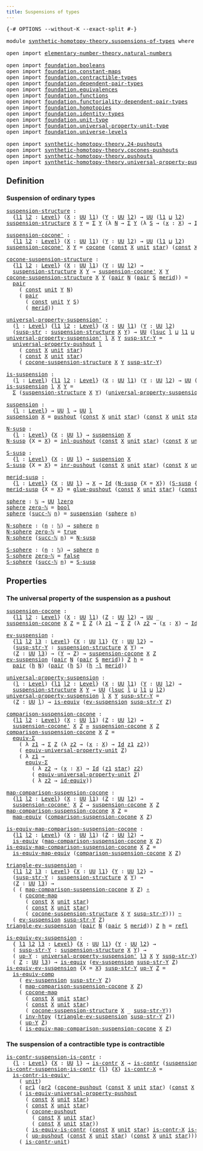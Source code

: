 ```yaml
---
title: Suspensions of types
---
```


<pre class="Agda"><a id="46" class="Symbol">{-#</a> <a id="50" class="Keyword">OPTIONS</a> <a id="58" class="Pragma">--without-K</a> <a id="70" class="Pragma">--exact-split</a> <a id="84" class="Symbol">#-}</a>

<a id="89" class="Keyword">module</a> <a id="96" href="synthetic-homotopy-theory.suspensions-of-types.html" class="Module">synthetic-homotopy-theory.suspensions-of-types</a> <a id="143" class="Keyword">where</a>

<a id="150" class="Keyword">open</a> <a id="155" class="Keyword">import</a> <a id="162" href="elementary-number-theory.natural-numbers.html" class="Module">elementary-number-theory.natural-numbers</a>

<a id="204" class="Keyword">open</a> <a id="209" class="Keyword">import</a> <a id="216" href="foundation.booleans.html" class="Module">foundation.booleans</a>
<a id="236" class="Keyword">open</a> <a id="241" class="Keyword">import</a> <a id="248" href="foundation.constant-maps.html" class="Module">foundation.constant-maps</a>
<a id="273" class="Keyword">open</a> <a id="278" class="Keyword">import</a> <a id="285" href="foundation.contractible-types.html" class="Module">foundation.contractible-types</a>
<a id="315" class="Keyword">open</a> <a id="320" class="Keyword">import</a> <a id="327" href="foundation.dependent-pair-types.html" class="Module">foundation.dependent-pair-types</a>
<a id="359" class="Keyword">open</a> <a id="364" class="Keyword">import</a> <a id="371" href="foundation.equivalences.html" class="Module">foundation.equivalences</a>
<a id="395" class="Keyword">open</a> <a id="400" class="Keyword">import</a> <a id="407" href="foundation.functions.html" class="Module">foundation.functions</a>
<a id="428" class="Keyword">open</a> <a id="433" class="Keyword">import</a> <a id="440" href="foundation.functoriality-dependent-pair-types.html" class="Module">foundation.functoriality-dependent-pair-types</a>
<a id="486" class="Keyword">open</a> <a id="491" class="Keyword">import</a> <a id="498" href="foundation.homotopies.html" class="Module">foundation.homotopies</a>
<a id="520" class="Keyword">open</a> <a id="525" class="Keyword">import</a> <a id="532" href="foundation.identity-types.html" class="Module">foundation.identity-types</a>
<a id="558" class="Keyword">open</a> <a id="563" class="Keyword">import</a> <a id="570" href="foundation.unit-type.html" class="Module">foundation.unit-type</a>
<a id="591" class="Keyword">open</a> <a id="596" class="Keyword">import</a> <a id="603" href="foundation.universal-property-unit-type.html" class="Module">foundation.universal-property-unit-type</a>
<a id="643" class="Keyword">open</a> <a id="648" class="Keyword">import</a> <a id="655" href="foundation.universe-levels.html" class="Module">foundation.universe-levels</a>

<a id="683" class="Keyword">open</a> <a id="688" class="Keyword">import</a> <a id="695" href="synthetic-homotopy-theory.24-pushouts.html" class="Module">synthetic-homotopy-theory.24-pushouts</a>
<a id="733" class="Keyword">open</a> <a id="738" class="Keyword">import</a> <a id="745" href="synthetic-homotopy-theory.cocones-pushouts.html" class="Module">synthetic-homotopy-theory.cocones-pushouts</a>
<a id="788" class="Keyword">open</a> <a id="793" class="Keyword">import</a> <a id="800" href="synthetic-homotopy-theory.pushouts.html" class="Module">synthetic-homotopy-theory.pushouts</a>
<a id="835" class="Keyword">open</a> <a id="840" class="Keyword">import</a> <a id="847" href="synthetic-homotopy-theory.universal-property-pushouts.html" class="Module">synthetic-homotopy-theory.universal-property-pushouts</a>
</pre>
## Definition

### Suspension of ordinary types

<pre class="Agda"><a id="suspension-structure"></a><a id="963" href="synthetic-homotopy-theory.suspensions-of-types.html#963" class="Function">suspension-structure</a> <a id="984" class="Symbol">:</a>
  <a id="988" class="Symbol">{</a><a id="989" href="synthetic-homotopy-theory.suspensions-of-types.html#989" class="Bound">l1</a> <a id="992" href="synthetic-homotopy-theory.suspensions-of-types.html#992" class="Bound">l2</a> <a id="995" class="Symbol">:</a> <a id="997" href="Agda.Primitive.html#597" class="Postulate">Level</a><a id="1002" class="Symbol">}</a> <a id="1004" class="Symbol">(</a><a id="1005" href="synthetic-homotopy-theory.suspensions-of-types.html#1005" class="Bound">X</a> <a id="1007" class="Symbol">:</a> <a id="1009" href="foundation-core.universe-levels.html#235" class="Primitive">UU</a> <a id="1012" href="synthetic-homotopy-theory.suspensions-of-types.html#989" class="Bound">l1</a><a id="1014" class="Symbol">)</a> <a id="1016" class="Symbol">(</a><a id="1017" href="synthetic-homotopy-theory.suspensions-of-types.html#1017" class="Bound">Y</a> <a id="1019" class="Symbol">:</a> <a id="1021" href="foundation-core.universe-levels.html#235" class="Primitive">UU</a> <a id="1024" href="synthetic-homotopy-theory.suspensions-of-types.html#992" class="Bound">l2</a><a id="1026" class="Symbol">)</a> <a id="1028" class="Symbol">→</a> <a id="1030" href="foundation-core.universe-levels.html#235" class="Primitive">UU</a> <a id="1033" class="Symbol">(</a><a id="1034" href="synthetic-homotopy-theory.suspensions-of-types.html#989" class="Bound">l1</a> <a id="1037" href="Agda.Primitive.html#810" class="Primitive Operator">⊔</a> <a id="1039" href="synthetic-homotopy-theory.suspensions-of-types.html#992" class="Bound">l2</a><a id="1041" class="Symbol">)</a>
<a id="1043" href="synthetic-homotopy-theory.suspensions-of-types.html#963" class="Function">suspension-structure</a> <a id="1064" href="synthetic-homotopy-theory.suspensions-of-types.html#1064" class="Bound">X</a> <a id="1066" href="synthetic-homotopy-theory.suspensions-of-types.html#1066" class="Bound">Y</a> <a id="1068" class="Symbol">=</a> <a id="1070" href="foundation-core.dependent-pair-types.html#515" class="Record">Σ</a> <a id="1072" href="synthetic-homotopy-theory.suspensions-of-types.html#1066" class="Bound">Y</a> <a id="1074" class="Symbol">(λ</a> <a id="1077" href="synthetic-homotopy-theory.suspensions-of-types.html#1077" class="Bound">N</a> <a id="1079" class="Symbol">→</a> <a id="1081" href="foundation-core.dependent-pair-types.html#515" class="Record">Σ</a> <a id="1083" href="synthetic-homotopy-theory.suspensions-of-types.html#1066" class="Bound">Y</a> <a id="1085" class="Symbol">(λ</a> <a id="1088" href="synthetic-homotopy-theory.suspensions-of-types.html#1088" class="Bound">S</a> <a id="1090" class="Symbol">→</a> <a id="1092" class="Symbol">(</a><a id="1093" href="synthetic-homotopy-theory.suspensions-of-types.html#1093" class="Bound">x</a> <a id="1095" class="Symbol">:</a> <a id="1097" href="synthetic-homotopy-theory.suspensions-of-types.html#1064" class="Bound">X</a><a id="1098" class="Symbol">)</a> <a id="1100" class="Symbol">→</a> <a id="1102" href="foundation-core.identity-types.html#1767" class="Datatype">Id</a> <a id="1105" href="synthetic-homotopy-theory.suspensions-of-types.html#1077" class="Bound">N</a> <a id="1107" href="synthetic-homotopy-theory.suspensions-of-types.html#1088" class="Bound">S</a><a id="1108" class="Symbol">))</a>

<a id="suspension-cocone&#39;"></a><a id="1112" href="synthetic-homotopy-theory.suspensions-of-types.html#1112" class="Function">suspension-cocone&#39;</a> <a id="1131" class="Symbol">:</a>
  <a id="1135" class="Symbol">{</a><a id="1136" href="synthetic-homotopy-theory.suspensions-of-types.html#1136" class="Bound">l1</a> <a id="1139" href="synthetic-homotopy-theory.suspensions-of-types.html#1139" class="Bound">l2</a> <a id="1142" class="Symbol">:</a> <a id="1144" href="Agda.Primitive.html#597" class="Postulate">Level</a><a id="1149" class="Symbol">}</a> <a id="1151" class="Symbol">(</a><a id="1152" href="synthetic-homotopy-theory.suspensions-of-types.html#1152" class="Bound">X</a> <a id="1154" class="Symbol">:</a> <a id="1156" href="foundation-core.universe-levels.html#235" class="Primitive">UU</a> <a id="1159" href="synthetic-homotopy-theory.suspensions-of-types.html#1136" class="Bound">l1</a><a id="1161" class="Symbol">)</a> <a id="1163" class="Symbol">(</a><a id="1164" href="synthetic-homotopy-theory.suspensions-of-types.html#1164" class="Bound">Y</a> <a id="1166" class="Symbol">:</a> <a id="1168" href="foundation-core.universe-levels.html#235" class="Primitive">UU</a> <a id="1171" href="synthetic-homotopy-theory.suspensions-of-types.html#1139" class="Bound">l2</a><a id="1173" class="Symbol">)</a> <a id="1175" class="Symbol">→</a> <a id="1177" href="foundation-core.universe-levels.html#235" class="Primitive">UU</a> <a id="1180" class="Symbol">(</a><a id="1181" href="synthetic-homotopy-theory.suspensions-of-types.html#1136" class="Bound">l1</a> <a id="1184" href="Agda.Primitive.html#810" class="Primitive Operator">⊔</a> <a id="1186" href="synthetic-homotopy-theory.suspensions-of-types.html#1139" class="Bound">l2</a><a id="1188" class="Symbol">)</a>
<a id="1190" href="synthetic-homotopy-theory.suspensions-of-types.html#1112" class="Function">suspension-cocone&#39;</a> <a id="1209" href="synthetic-homotopy-theory.suspensions-of-types.html#1209" class="Bound">X</a> <a id="1211" href="synthetic-homotopy-theory.suspensions-of-types.html#1211" class="Bound">Y</a> <a id="1213" class="Symbol">=</a> <a id="1215" href="synthetic-homotopy-theory.cocones-pushouts.html#991" class="Function">cocone</a> <a id="1222" class="Symbol">(</a><a id="1223" href="foundation-core.constant-maps.html#216" class="Function">const</a> <a id="1229" href="synthetic-homotopy-theory.suspensions-of-types.html#1209" class="Bound">X</a> <a id="1231" href="foundation.unit-type.html#1084" class="Datatype">unit</a> <a id="1236" href="foundation.unit-type.html#1108" class="InductiveConstructor">star</a><a id="1240" class="Symbol">)</a> <a id="1242" class="Symbol">(</a><a id="1243" href="foundation-core.constant-maps.html#216" class="Function">const</a> <a id="1249" href="synthetic-homotopy-theory.suspensions-of-types.html#1209" class="Bound">X</a> <a id="1251" href="foundation.unit-type.html#1084" class="Datatype">unit</a> <a id="1256" href="foundation.unit-type.html#1108" class="InductiveConstructor">star</a><a id="1260" class="Symbol">)</a> <a id="1262" href="synthetic-homotopy-theory.suspensions-of-types.html#1211" class="Bound">Y</a>

<a id="cocone-suspension-structure"></a><a id="1265" href="synthetic-homotopy-theory.suspensions-of-types.html#1265" class="Function">cocone-suspension-structure</a> <a id="1293" class="Symbol">:</a>
  <a id="1297" class="Symbol">{</a><a id="1298" href="synthetic-homotopy-theory.suspensions-of-types.html#1298" class="Bound">l1</a> <a id="1301" href="synthetic-homotopy-theory.suspensions-of-types.html#1301" class="Bound">l2</a> <a id="1304" class="Symbol">:</a> <a id="1306" href="Agda.Primitive.html#597" class="Postulate">Level</a><a id="1311" class="Symbol">}</a> <a id="1313" class="Symbol">(</a><a id="1314" href="synthetic-homotopy-theory.suspensions-of-types.html#1314" class="Bound">X</a> <a id="1316" class="Symbol">:</a> <a id="1318" href="foundation-core.universe-levels.html#235" class="Primitive">UU</a> <a id="1321" href="synthetic-homotopy-theory.suspensions-of-types.html#1298" class="Bound">l1</a><a id="1323" class="Symbol">)</a> <a id="1325" class="Symbol">(</a><a id="1326" href="synthetic-homotopy-theory.suspensions-of-types.html#1326" class="Bound">Y</a> <a id="1328" class="Symbol">:</a> <a id="1330" href="foundation-core.universe-levels.html#235" class="Primitive">UU</a> <a id="1333" href="synthetic-homotopy-theory.suspensions-of-types.html#1301" class="Bound">l2</a><a id="1335" class="Symbol">)</a> <a id="1337" class="Symbol">→</a>
  <a id="1341" href="synthetic-homotopy-theory.suspensions-of-types.html#963" class="Function">suspension-structure</a> <a id="1362" href="synthetic-homotopy-theory.suspensions-of-types.html#1314" class="Bound">X</a> <a id="1364" href="synthetic-homotopy-theory.suspensions-of-types.html#1326" class="Bound">Y</a> <a id="1366" class="Symbol">→</a> <a id="1368" href="synthetic-homotopy-theory.suspensions-of-types.html#1112" class="Function">suspension-cocone&#39;</a> <a id="1387" href="synthetic-homotopy-theory.suspensions-of-types.html#1314" class="Bound">X</a> <a id="1389" href="synthetic-homotopy-theory.suspensions-of-types.html#1326" class="Bound">Y</a>
<a id="1391" href="synthetic-homotopy-theory.suspensions-of-types.html#1265" class="Function">cocone-suspension-structure</a> <a id="1419" href="synthetic-homotopy-theory.suspensions-of-types.html#1419" class="Bound">X</a> <a id="1421" href="synthetic-homotopy-theory.suspensions-of-types.html#1421" class="Bound">Y</a> <a id="1423" class="Symbol">(</a><a id="1424" href="foundation-core.dependent-pair-types.html#588" class="InductiveConstructor">pair</a> <a id="1429" href="synthetic-homotopy-theory.suspensions-of-types.html#1429" class="Bound">N</a> <a id="1431" class="Symbol">(</a><a id="1432" href="foundation-core.dependent-pair-types.html#588" class="InductiveConstructor">pair</a> <a id="1437" href="synthetic-homotopy-theory.suspensions-of-types.html#1437" class="Bound">S</a> <a id="1439" href="synthetic-homotopy-theory.suspensions-of-types.html#1439" class="Bound">merid</a><a id="1444" class="Symbol">))</a> <a id="1447" class="Symbol">=</a>
  <a id="1451" href="foundation-core.dependent-pair-types.html#588" class="InductiveConstructor">pair</a>
    <a id="1460" class="Symbol">(</a> <a id="1462" href="foundation-core.constant-maps.html#216" class="Function">const</a> <a id="1468" href="foundation.unit-type.html#1084" class="Datatype">unit</a> <a id="1473" href="synthetic-homotopy-theory.suspensions-of-types.html#1421" class="Bound">Y</a> <a id="1475" href="synthetic-homotopy-theory.suspensions-of-types.html#1429" class="Bound">N</a><a id="1476" class="Symbol">)</a>
    <a id="1482" class="Symbol">(</a> <a id="1484" href="foundation-core.dependent-pair-types.html#588" class="InductiveConstructor">pair</a>
      <a id="1495" class="Symbol">(</a> <a id="1497" href="foundation-core.constant-maps.html#216" class="Function">const</a> <a id="1503" href="foundation.unit-type.html#1084" class="Datatype">unit</a> <a id="1508" href="synthetic-homotopy-theory.suspensions-of-types.html#1421" class="Bound">Y</a> <a id="1510" href="synthetic-homotopy-theory.suspensions-of-types.html#1437" class="Bound">S</a><a id="1511" class="Symbol">)</a>
      <a id="1519" class="Symbol">(</a> <a id="1521" href="synthetic-homotopy-theory.suspensions-of-types.html#1439" class="Bound">merid</a><a id="1526" class="Symbol">))</a>

<a id="universal-property-suspension&#39;"></a><a id="1530" href="synthetic-homotopy-theory.suspensions-of-types.html#1530" class="Function">universal-property-suspension&#39;</a> <a id="1561" class="Symbol">:</a>
  <a id="1565" class="Symbol">(</a><a id="1566" href="synthetic-homotopy-theory.suspensions-of-types.html#1566" class="Bound">l</a> <a id="1568" class="Symbol">:</a> <a id="1570" href="Agda.Primitive.html#597" class="Postulate">Level</a><a id="1575" class="Symbol">)</a> <a id="1577" class="Symbol">{</a><a id="1578" href="synthetic-homotopy-theory.suspensions-of-types.html#1578" class="Bound">l1</a> <a id="1581" href="synthetic-homotopy-theory.suspensions-of-types.html#1581" class="Bound">l2</a> <a id="1584" class="Symbol">:</a> <a id="1586" href="Agda.Primitive.html#597" class="Postulate">Level</a><a id="1591" class="Symbol">}</a> <a id="1593" class="Symbol">(</a><a id="1594" href="synthetic-homotopy-theory.suspensions-of-types.html#1594" class="Bound">X</a> <a id="1596" class="Symbol">:</a> <a id="1598" href="foundation-core.universe-levels.html#235" class="Primitive">UU</a> <a id="1601" href="synthetic-homotopy-theory.suspensions-of-types.html#1578" class="Bound">l1</a><a id="1603" class="Symbol">)</a> <a id="1605" class="Symbol">(</a><a id="1606" href="synthetic-homotopy-theory.suspensions-of-types.html#1606" class="Bound">Y</a> <a id="1608" class="Symbol">:</a> <a id="1610" href="foundation-core.universe-levels.html#235" class="Primitive">UU</a> <a id="1613" href="synthetic-homotopy-theory.suspensions-of-types.html#1581" class="Bound">l2</a><a id="1615" class="Symbol">)</a>
  <a id="1619" class="Symbol">(</a><a id="1620" href="synthetic-homotopy-theory.suspensions-of-types.html#1620" class="Bound">susp-str</a> <a id="1629" class="Symbol">:</a> <a id="1631" href="synthetic-homotopy-theory.suspensions-of-types.html#963" class="Function">suspension-structure</a> <a id="1652" href="synthetic-homotopy-theory.suspensions-of-types.html#1594" class="Bound">X</a> <a id="1654" href="synthetic-homotopy-theory.suspensions-of-types.html#1606" class="Bound">Y</a><a id="1655" class="Symbol">)</a> <a id="1657" class="Symbol">→</a> <a id="1659" href="foundation-core.universe-levels.html#235" class="Primitive">UU</a> <a id="1662" class="Symbol">(</a><a id="1663" href="Agda.Primitive.html#780" class="Primitive">lsuc</a> <a id="1668" href="synthetic-homotopy-theory.suspensions-of-types.html#1566" class="Bound">l</a> <a id="1670" href="Agda.Primitive.html#810" class="Primitive Operator">⊔</a> <a id="1672" href="synthetic-homotopy-theory.suspensions-of-types.html#1578" class="Bound">l1</a> <a id="1675" href="Agda.Primitive.html#810" class="Primitive Operator">⊔</a> <a id="1677" href="synthetic-homotopy-theory.suspensions-of-types.html#1581" class="Bound">l2</a><a id="1679" class="Symbol">)</a>
<a id="1681" href="synthetic-homotopy-theory.suspensions-of-types.html#1530" class="Function">universal-property-suspension&#39;</a> <a id="1712" href="synthetic-homotopy-theory.suspensions-of-types.html#1712" class="Bound">l</a> <a id="1714" href="synthetic-homotopy-theory.suspensions-of-types.html#1714" class="Bound">X</a> <a id="1716" href="synthetic-homotopy-theory.suspensions-of-types.html#1716" class="Bound">Y</a> <a id="1718" href="synthetic-homotopy-theory.suspensions-of-types.html#1718" class="Bound">susp-str-Y</a> <a id="1729" class="Symbol">=</a>
  <a id="1733" href="synthetic-homotopy-theory.universal-property-pushouts.html#877" class="Function">universal-property-pushout</a> <a id="1760" href="synthetic-homotopy-theory.suspensions-of-types.html#1712" class="Bound">l</a>
    <a id="1766" class="Symbol">(</a> <a id="1768" href="foundation-core.constant-maps.html#216" class="Function">const</a> <a id="1774" href="synthetic-homotopy-theory.suspensions-of-types.html#1714" class="Bound">X</a> <a id="1776" href="foundation.unit-type.html#1084" class="Datatype">unit</a> <a id="1781" href="foundation.unit-type.html#1108" class="InductiveConstructor">star</a><a id="1785" class="Symbol">)</a>
    <a id="1791" class="Symbol">(</a> <a id="1793" href="foundation-core.constant-maps.html#216" class="Function">const</a> <a id="1799" href="synthetic-homotopy-theory.suspensions-of-types.html#1714" class="Bound">X</a> <a id="1801" href="foundation.unit-type.html#1084" class="Datatype">unit</a> <a id="1806" href="foundation.unit-type.html#1108" class="InductiveConstructor">star</a><a id="1810" class="Symbol">)</a>
    <a id="1816" class="Symbol">(</a> <a id="1818" href="synthetic-homotopy-theory.suspensions-of-types.html#1265" class="Function">cocone-suspension-structure</a> <a id="1846" href="synthetic-homotopy-theory.suspensions-of-types.html#1714" class="Bound">X</a> <a id="1848" href="synthetic-homotopy-theory.suspensions-of-types.html#1716" class="Bound">Y</a> <a id="1850" href="synthetic-homotopy-theory.suspensions-of-types.html#1718" class="Bound">susp-str-Y</a><a id="1860" class="Symbol">)</a>

<a id="is-suspension"></a><a id="1863" href="synthetic-homotopy-theory.suspensions-of-types.html#1863" class="Function">is-suspension</a> <a id="1877" class="Symbol">:</a>
  <a id="1881" class="Symbol">(</a><a id="1882" href="synthetic-homotopy-theory.suspensions-of-types.html#1882" class="Bound">l</a> <a id="1884" class="Symbol">:</a> <a id="1886" href="Agda.Primitive.html#597" class="Postulate">Level</a><a id="1891" class="Symbol">)</a> <a id="1893" class="Symbol">{</a><a id="1894" href="synthetic-homotopy-theory.suspensions-of-types.html#1894" class="Bound">l1</a> <a id="1897" href="synthetic-homotopy-theory.suspensions-of-types.html#1897" class="Bound">l2</a> <a id="1900" class="Symbol">:</a> <a id="1902" href="Agda.Primitive.html#597" class="Postulate">Level</a><a id="1907" class="Symbol">}</a> <a id="1909" class="Symbol">(</a><a id="1910" href="synthetic-homotopy-theory.suspensions-of-types.html#1910" class="Bound">X</a> <a id="1912" class="Symbol">:</a> <a id="1914" href="foundation-core.universe-levels.html#235" class="Primitive">UU</a> <a id="1917" href="synthetic-homotopy-theory.suspensions-of-types.html#1894" class="Bound">l1</a><a id="1919" class="Symbol">)</a> <a id="1921" class="Symbol">(</a><a id="1922" href="synthetic-homotopy-theory.suspensions-of-types.html#1922" class="Bound">Y</a> <a id="1924" class="Symbol">:</a> <a id="1926" href="foundation-core.universe-levels.html#235" class="Primitive">UU</a> <a id="1929" href="synthetic-homotopy-theory.suspensions-of-types.html#1897" class="Bound">l2</a><a id="1931" class="Symbol">)</a> <a id="1933" class="Symbol">→</a> <a id="1935" href="foundation-core.universe-levels.html#235" class="Primitive">UU</a> <a id="1938" class="Symbol">(</a><a id="1939" href="Agda.Primitive.html#780" class="Primitive">lsuc</a> <a id="1944" href="synthetic-homotopy-theory.suspensions-of-types.html#1882" class="Bound">l</a> <a id="1946" href="Agda.Primitive.html#810" class="Primitive Operator">⊔</a> <a id="1948" href="synthetic-homotopy-theory.suspensions-of-types.html#1894" class="Bound">l1</a> <a id="1951" href="Agda.Primitive.html#810" class="Primitive Operator">⊔</a> <a id="1953" href="synthetic-homotopy-theory.suspensions-of-types.html#1897" class="Bound">l2</a><a id="1955" class="Symbol">)</a>
<a id="1957" href="synthetic-homotopy-theory.suspensions-of-types.html#1863" class="Function">is-suspension</a> <a id="1971" href="synthetic-homotopy-theory.suspensions-of-types.html#1971" class="Bound">l</a> <a id="1973" href="synthetic-homotopy-theory.suspensions-of-types.html#1973" class="Bound">X</a> <a id="1975" href="synthetic-homotopy-theory.suspensions-of-types.html#1975" class="Bound">Y</a> <a id="1977" class="Symbol">=</a>
  <a id="1981" href="foundation-core.dependent-pair-types.html#515" class="Record">Σ</a> <a id="1983" class="Symbol">(</a><a id="1984" href="synthetic-homotopy-theory.suspensions-of-types.html#963" class="Function">suspension-structure</a> <a id="2005" href="synthetic-homotopy-theory.suspensions-of-types.html#1973" class="Bound">X</a> <a id="2007" href="synthetic-homotopy-theory.suspensions-of-types.html#1975" class="Bound">Y</a><a id="2008" class="Symbol">)</a> <a id="2010" class="Symbol">(</a><a id="2011" href="synthetic-homotopy-theory.suspensions-of-types.html#1530" class="Function">universal-property-suspension&#39;</a> <a id="2042" href="synthetic-homotopy-theory.suspensions-of-types.html#1971" class="Bound">l</a> <a id="2044" href="synthetic-homotopy-theory.suspensions-of-types.html#1973" class="Bound">X</a> <a id="2046" href="synthetic-homotopy-theory.suspensions-of-types.html#1975" class="Bound">Y</a><a id="2047" class="Symbol">)</a>

<a id="suspension"></a><a id="2050" href="synthetic-homotopy-theory.suspensions-of-types.html#2050" class="Function">suspension</a> <a id="2061" class="Symbol">:</a>
  <a id="2065" class="Symbol">{</a><a id="2066" href="synthetic-homotopy-theory.suspensions-of-types.html#2066" class="Bound">l</a> <a id="2068" class="Symbol">:</a> <a id="2070" href="Agda.Primitive.html#597" class="Postulate">Level</a><a id="2075" class="Symbol">}</a> <a id="2077" class="Symbol">→</a> <a id="2079" href="foundation-core.universe-levels.html#235" class="Primitive">UU</a> <a id="2082" href="synthetic-homotopy-theory.suspensions-of-types.html#2066" class="Bound">l</a> <a id="2084" class="Symbol">→</a> <a id="2086" href="foundation-core.universe-levels.html#235" class="Primitive">UU</a> <a id="2089" href="synthetic-homotopy-theory.suspensions-of-types.html#2066" class="Bound">l</a>
<a id="2091" href="synthetic-homotopy-theory.suspensions-of-types.html#2050" class="Function">suspension</a> <a id="2102" href="synthetic-homotopy-theory.suspensions-of-types.html#2102" class="Bound">X</a> <a id="2104" class="Symbol">=</a> <a id="2106" href="synthetic-homotopy-theory.pushouts.html#431" class="Postulate">pushout</a> <a id="2114" class="Symbol">(</a><a id="2115" href="foundation-core.constant-maps.html#216" class="Function">const</a> <a id="2121" href="synthetic-homotopy-theory.suspensions-of-types.html#2102" class="Bound">X</a> <a id="2123" href="foundation.unit-type.html#1084" class="Datatype">unit</a> <a id="2128" href="foundation.unit-type.html#1108" class="InductiveConstructor">star</a><a id="2132" class="Symbol">)</a> <a id="2134" class="Symbol">(</a><a id="2135" href="foundation-core.constant-maps.html#216" class="Function">const</a> <a id="2141" href="synthetic-homotopy-theory.suspensions-of-types.html#2102" class="Bound">X</a> <a id="2143" href="foundation.unit-type.html#1084" class="Datatype">unit</a> <a id="2148" href="foundation.unit-type.html#1108" class="InductiveConstructor">star</a><a id="2152" class="Symbol">)</a>

<a id="N-susp"></a><a id="2155" href="synthetic-homotopy-theory.suspensions-of-types.html#2155" class="Function">N-susp</a> <a id="2162" class="Symbol">:</a>
  <a id="2166" class="Symbol">{</a><a id="2167" href="synthetic-homotopy-theory.suspensions-of-types.html#2167" class="Bound">l</a> <a id="2169" class="Symbol">:</a> <a id="2171" href="Agda.Primitive.html#597" class="Postulate">Level</a><a id="2176" class="Symbol">}</a> <a id="2178" class="Symbol">{</a><a id="2179" href="synthetic-homotopy-theory.suspensions-of-types.html#2179" class="Bound">X</a> <a id="2181" class="Symbol">:</a> <a id="2183" href="foundation-core.universe-levels.html#235" class="Primitive">UU</a> <a id="2186" href="synthetic-homotopy-theory.suspensions-of-types.html#2167" class="Bound">l</a><a id="2187" class="Symbol">}</a> <a id="2189" class="Symbol">→</a> <a id="2191" href="synthetic-homotopy-theory.suspensions-of-types.html#2050" class="Function">suspension</a> <a id="2202" href="synthetic-homotopy-theory.suspensions-of-types.html#2179" class="Bound">X</a>
<a id="2204" href="synthetic-homotopy-theory.suspensions-of-types.html#2155" class="Function">N-susp</a> <a id="2211" class="Symbol">{</a><a id="2212" class="Argument">X</a> <a id="2214" class="Symbol">=</a> <a id="2216" href="synthetic-homotopy-theory.suspensions-of-types.html#2216" class="Bound">X</a><a id="2217" class="Symbol">}</a> <a id="2219" class="Symbol">=</a> <a id="2221" href="synthetic-homotopy-theory.pushouts.html#561" class="Postulate">inl-pushout</a> <a id="2233" class="Symbol">(</a><a id="2234" href="foundation-core.constant-maps.html#216" class="Function">const</a> <a id="2240" href="synthetic-homotopy-theory.suspensions-of-types.html#2216" class="Bound">X</a> <a id="2242" href="foundation.unit-type.html#1084" class="Datatype">unit</a> <a id="2247" href="foundation.unit-type.html#1108" class="InductiveConstructor">star</a><a id="2251" class="Symbol">)</a> <a id="2253" class="Symbol">(</a><a id="2254" href="foundation-core.constant-maps.html#216" class="Function">const</a> <a id="2260" href="synthetic-homotopy-theory.suspensions-of-types.html#2216" class="Bound">X</a> <a id="2262" href="foundation.unit-type.html#1084" class="Datatype">unit</a> <a id="2267" href="foundation.unit-type.html#1108" class="InductiveConstructor">star</a><a id="2271" class="Symbol">)</a> <a id="2273" href="foundation.unit-type.html#1108" class="InductiveConstructor">star</a>

<a id="S-susp"></a><a id="2279" href="synthetic-homotopy-theory.suspensions-of-types.html#2279" class="Function">S-susp</a> <a id="2286" class="Symbol">:</a>
  <a id="2290" class="Symbol">{</a><a id="2291" href="synthetic-homotopy-theory.suspensions-of-types.html#2291" class="Bound">l</a> <a id="2293" class="Symbol">:</a> <a id="2295" href="Agda.Primitive.html#597" class="Postulate">Level</a><a id="2300" class="Symbol">}</a> <a id="2302" class="Symbol">{</a><a id="2303" href="synthetic-homotopy-theory.suspensions-of-types.html#2303" class="Bound">X</a> <a id="2305" class="Symbol">:</a> <a id="2307" href="foundation-core.universe-levels.html#235" class="Primitive">UU</a> <a id="2310" href="synthetic-homotopy-theory.suspensions-of-types.html#2291" class="Bound">l</a><a id="2311" class="Symbol">}</a> <a id="2313" class="Symbol">→</a> <a id="2315" href="synthetic-homotopy-theory.suspensions-of-types.html#2050" class="Function">suspension</a> <a id="2326" href="synthetic-homotopy-theory.suspensions-of-types.html#2303" class="Bound">X</a>
<a id="2328" href="synthetic-homotopy-theory.suspensions-of-types.html#2279" class="Function">S-susp</a> <a id="2335" class="Symbol">{</a><a id="2336" class="Argument">X</a> <a id="2338" class="Symbol">=</a> <a id="2340" href="synthetic-homotopy-theory.suspensions-of-types.html#2340" class="Bound">X</a><a id="2341" class="Symbol">}</a> <a id="2343" class="Symbol">=</a> <a id="2345" href="synthetic-homotopy-theory.pushouts.html#693" class="Postulate">inr-pushout</a> <a id="2357" class="Symbol">(</a><a id="2358" href="foundation-core.constant-maps.html#216" class="Function">const</a> <a id="2364" href="synthetic-homotopy-theory.suspensions-of-types.html#2340" class="Bound">X</a> <a id="2366" href="foundation.unit-type.html#1084" class="Datatype">unit</a> <a id="2371" href="foundation.unit-type.html#1108" class="InductiveConstructor">star</a><a id="2375" class="Symbol">)</a> <a id="2377" class="Symbol">(</a><a id="2378" href="foundation-core.constant-maps.html#216" class="Function">const</a> <a id="2384" href="synthetic-homotopy-theory.suspensions-of-types.html#2340" class="Bound">X</a> <a id="2386" href="foundation.unit-type.html#1084" class="Datatype">unit</a> <a id="2391" href="foundation.unit-type.html#1108" class="InductiveConstructor">star</a><a id="2395" class="Symbol">)</a> <a id="2397" href="foundation.unit-type.html#1108" class="InductiveConstructor">star</a>

<a id="merid-susp"></a><a id="2403" href="synthetic-homotopy-theory.suspensions-of-types.html#2403" class="Function">merid-susp</a> <a id="2414" class="Symbol">:</a>
  <a id="2418" class="Symbol">{</a><a id="2419" href="synthetic-homotopy-theory.suspensions-of-types.html#2419" class="Bound">l</a> <a id="2421" class="Symbol">:</a> <a id="2423" href="Agda.Primitive.html#597" class="Postulate">Level</a><a id="2428" class="Symbol">}</a> <a id="2430" class="Symbol">{</a><a id="2431" href="synthetic-homotopy-theory.suspensions-of-types.html#2431" class="Bound">X</a> <a id="2433" class="Symbol">:</a> <a id="2435" href="foundation-core.universe-levels.html#235" class="Primitive">UU</a> <a id="2438" href="synthetic-homotopy-theory.suspensions-of-types.html#2419" class="Bound">l</a><a id="2439" class="Symbol">}</a> <a id="2441" class="Symbol">→</a> <a id="2443" href="synthetic-homotopy-theory.suspensions-of-types.html#2431" class="Bound">X</a> <a id="2445" class="Symbol">→</a> <a id="2447" href="foundation-core.identity-types.html#1767" class="Datatype">Id</a> <a id="2450" class="Symbol">(</a><a id="2451" href="synthetic-homotopy-theory.suspensions-of-types.html#2155" class="Function">N-susp</a> <a id="2458" class="Symbol">{</a><a id="2459" class="Argument">X</a> <a id="2461" class="Symbol">=</a> <a id="2463" href="synthetic-homotopy-theory.suspensions-of-types.html#2431" class="Bound">X</a><a id="2464" class="Symbol">})</a> <a id="2467" class="Symbol">(</a><a id="2468" href="synthetic-homotopy-theory.suspensions-of-types.html#2279" class="Function">S-susp</a> <a id="2475" class="Symbol">{</a><a id="2476" class="Argument">X</a> <a id="2478" class="Symbol">=</a> <a id="2480" href="synthetic-homotopy-theory.suspensions-of-types.html#2431" class="Bound">X</a><a id="2481" class="Symbol">})</a>
<a id="2484" href="synthetic-homotopy-theory.suspensions-of-types.html#2403" class="Function">merid-susp</a> <a id="2495" class="Symbol">{</a><a id="2496" class="Argument">X</a> <a id="2498" class="Symbol">=</a> <a id="2500" href="synthetic-homotopy-theory.suspensions-of-types.html#2500" class="Bound">X</a><a id="2501" class="Symbol">}</a> <a id="2503" class="Symbol">=</a> <a id="2505" href="synthetic-homotopy-theory.pushouts.html#825" class="Postulate">glue-pushout</a> <a id="2518" class="Symbol">(</a><a id="2519" href="foundation-core.constant-maps.html#216" class="Function">const</a> <a id="2525" href="synthetic-homotopy-theory.suspensions-of-types.html#2500" class="Bound">X</a> <a id="2527" href="foundation.unit-type.html#1084" class="Datatype">unit</a> <a id="2532" href="foundation.unit-type.html#1108" class="InductiveConstructor">star</a><a id="2536" class="Symbol">)</a> <a id="2538" class="Symbol">(</a><a id="2539" href="foundation-core.constant-maps.html#216" class="Function">const</a> <a id="2545" href="synthetic-homotopy-theory.suspensions-of-types.html#2500" class="Bound">X</a> <a id="2547" href="foundation.unit-type.html#1084" class="Datatype">unit</a> <a id="2552" href="foundation.unit-type.html#1108" class="InductiveConstructor">star</a><a id="2556" class="Symbol">)</a>

<a id="sphere"></a><a id="2559" href="synthetic-homotopy-theory.suspensions-of-types.html#2559" class="Function">sphere</a> <a id="2566" class="Symbol">:</a> <a id="2568" href="elementary-number-theory.natural-numbers.html#1548" class="Datatype">ℕ</a> <a id="2570" class="Symbol">→</a> <a id="2572" href="foundation-core.universe-levels.html#235" class="Primitive">UU</a> <a id="2575" href="Agda.Primitive.html#764" class="Primitive">lzero</a>
<a id="2581" href="synthetic-homotopy-theory.suspensions-of-types.html#2559" class="Function">sphere</a> <a id="2588" href="elementary-number-theory.natural-numbers.html#1569" class="InductiveConstructor">zero-ℕ</a> <a id="2595" class="Symbol">=</a> <a id="2597" href="foundation.booleans.html#1391" class="Datatype">bool</a>
<a id="2602" href="synthetic-homotopy-theory.suspensions-of-types.html#2559" class="Function">sphere</a> <a id="2609" class="Symbol">(</a><a id="2610" href="elementary-number-theory.natural-numbers.html#1582" class="InductiveConstructor">succ-ℕ</a> <a id="2617" href="synthetic-homotopy-theory.suspensions-of-types.html#2617" class="Bound">n</a><a id="2618" class="Symbol">)</a> <a id="2620" class="Symbol">=</a> <a id="2622" href="synthetic-homotopy-theory.suspensions-of-types.html#2050" class="Function">suspension</a> <a id="2633" class="Symbol">(</a><a id="2634" href="synthetic-homotopy-theory.suspensions-of-types.html#2559" class="Function">sphere</a> <a id="2641" href="synthetic-homotopy-theory.suspensions-of-types.html#2617" class="Bound">n</a><a id="2642" class="Symbol">)</a>

<a id="N-sphere"></a><a id="2645" href="synthetic-homotopy-theory.suspensions-of-types.html#2645" class="Function">N-sphere</a> <a id="2654" class="Symbol">:</a> <a id="2656" class="Symbol">(</a><a id="2657" href="synthetic-homotopy-theory.suspensions-of-types.html#2657" class="Bound">n</a> <a id="2659" class="Symbol">:</a> <a id="2661" href="elementary-number-theory.natural-numbers.html#1548" class="Datatype">ℕ</a><a id="2662" class="Symbol">)</a> <a id="2664" class="Symbol">→</a> <a id="2666" href="synthetic-homotopy-theory.suspensions-of-types.html#2559" class="Function">sphere</a> <a id="2673" href="synthetic-homotopy-theory.suspensions-of-types.html#2657" class="Bound">n</a>
<a id="2675" href="synthetic-homotopy-theory.suspensions-of-types.html#2645" class="Function">N-sphere</a> <a id="2684" href="elementary-number-theory.natural-numbers.html#1569" class="InductiveConstructor">zero-ℕ</a> <a id="2691" class="Symbol">=</a> <a id="2693" href="foundation.booleans.html#1415" class="InductiveConstructor">true</a>
<a id="2698" href="synthetic-homotopy-theory.suspensions-of-types.html#2645" class="Function">N-sphere</a> <a id="2707" class="Symbol">(</a><a id="2708" href="elementary-number-theory.natural-numbers.html#1582" class="InductiveConstructor">succ-ℕ</a> <a id="2715" href="synthetic-homotopy-theory.suspensions-of-types.html#2715" class="Bound">n</a><a id="2716" class="Symbol">)</a> <a id="2718" class="Symbol">=</a> <a id="2720" href="synthetic-homotopy-theory.suspensions-of-types.html#2155" class="Function">N-susp</a>

<a id="S-sphere"></a><a id="2728" href="synthetic-homotopy-theory.suspensions-of-types.html#2728" class="Function">S-sphere</a> <a id="2737" class="Symbol">:</a> <a id="2739" class="Symbol">(</a><a id="2740" href="synthetic-homotopy-theory.suspensions-of-types.html#2740" class="Bound">n</a> <a id="2742" class="Symbol">:</a> <a id="2744" href="elementary-number-theory.natural-numbers.html#1548" class="Datatype">ℕ</a><a id="2745" class="Symbol">)</a> <a id="2747" class="Symbol">→</a> <a id="2749" href="synthetic-homotopy-theory.suspensions-of-types.html#2559" class="Function">sphere</a> <a id="2756" href="synthetic-homotopy-theory.suspensions-of-types.html#2740" class="Bound">n</a>
<a id="2758" href="synthetic-homotopy-theory.suspensions-of-types.html#2728" class="Function">S-sphere</a> <a id="2767" href="elementary-number-theory.natural-numbers.html#1569" class="InductiveConstructor">zero-ℕ</a> <a id="2774" class="Symbol">=</a> <a id="2776" href="foundation.booleans.html#1420" class="InductiveConstructor">false</a>
<a id="2782" href="synthetic-homotopy-theory.suspensions-of-types.html#2728" class="Function">S-sphere</a> <a id="2791" class="Symbol">(</a><a id="2792" href="elementary-number-theory.natural-numbers.html#1582" class="InductiveConstructor">succ-ℕ</a> <a id="2799" href="synthetic-homotopy-theory.suspensions-of-types.html#2799" class="Bound">n</a><a id="2800" class="Symbol">)</a> <a id="2802" class="Symbol">=</a> <a id="2804" href="synthetic-homotopy-theory.suspensions-of-types.html#2279" class="Function">S-susp</a>
</pre>
## Properties

### The universal property of the suspension as a pushout

<pre class="Agda"><a id="suspension-cocone"></a><a id="2898" href="synthetic-homotopy-theory.suspensions-of-types.html#2898" class="Function">suspension-cocone</a> <a id="2916" class="Symbol">:</a>
  <a id="2920" class="Symbol">{</a><a id="2921" href="synthetic-homotopy-theory.suspensions-of-types.html#2921" class="Bound">l1</a> <a id="2924" href="synthetic-homotopy-theory.suspensions-of-types.html#2924" class="Bound">l2</a> <a id="2927" class="Symbol">:</a> <a id="2929" href="Agda.Primitive.html#597" class="Postulate">Level</a><a id="2934" class="Symbol">}</a> <a id="2936" class="Symbol">(</a><a id="2937" href="synthetic-homotopy-theory.suspensions-of-types.html#2937" class="Bound">X</a> <a id="2939" class="Symbol">:</a> <a id="2941" href="foundation-core.universe-levels.html#235" class="Primitive">UU</a> <a id="2944" href="synthetic-homotopy-theory.suspensions-of-types.html#2921" class="Bound">l1</a><a id="2946" class="Symbol">)</a> <a id="2948" class="Symbol">(</a><a id="2949" href="synthetic-homotopy-theory.suspensions-of-types.html#2949" class="Bound">Z</a> <a id="2951" class="Symbol">:</a> <a id="2953" href="foundation-core.universe-levels.html#235" class="Primitive">UU</a> <a id="2956" href="synthetic-homotopy-theory.suspensions-of-types.html#2924" class="Bound">l2</a><a id="2958" class="Symbol">)</a> <a id="2960" class="Symbol">→</a> <a id="2962" href="foundation-core.universe-levels.html#235" class="Primitive">UU</a> <a id="2965" class="Symbol">_</a>
<a id="2967" href="synthetic-homotopy-theory.suspensions-of-types.html#2898" class="Function">suspension-cocone</a> <a id="2985" href="synthetic-homotopy-theory.suspensions-of-types.html#2985" class="Bound">X</a> <a id="2987" href="synthetic-homotopy-theory.suspensions-of-types.html#2987" class="Bound">Z</a> <a id="2989" class="Symbol">=</a> <a id="2991" href="foundation-core.dependent-pair-types.html#515" class="Record">Σ</a> <a id="2993" href="synthetic-homotopy-theory.suspensions-of-types.html#2987" class="Bound">Z</a> <a id="2995" class="Symbol">(λ</a> <a id="2998" href="synthetic-homotopy-theory.suspensions-of-types.html#2998" class="Bound">z1</a> <a id="3001" class="Symbol">→</a> <a id="3003" href="foundation-core.dependent-pair-types.html#515" class="Record">Σ</a> <a id="3005" href="synthetic-homotopy-theory.suspensions-of-types.html#2987" class="Bound">Z</a> <a id="3007" class="Symbol">(λ</a> <a id="3010" href="synthetic-homotopy-theory.suspensions-of-types.html#3010" class="Bound">z2</a> <a id="3013" class="Symbol">→</a> <a id="3015" class="Symbol">(</a><a id="3016" href="synthetic-homotopy-theory.suspensions-of-types.html#3016" class="Bound">x</a> <a id="3018" class="Symbol">:</a> <a id="3020" href="synthetic-homotopy-theory.suspensions-of-types.html#2985" class="Bound">X</a><a id="3021" class="Symbol">)</a> <a id="3023" class="Symbol">→</a> <a id="3025" href="foundation-core.identity-types.html#1767" class="Datatype">Id</a> <a id="3028" href="synthetic-homotopy-theory.suspensions-of-types.html#2998" class="Bound">z1</a> <a id="3031" href="synthetic-homotopy-theory.suspensions-of-types.html#3010" class="Bound">z2</a><a id="3033" class="Symbol">))</a>

<a id="ev-suspension"></a><a id="3037" href="synthetic-homotopy-theory.suspensions-of-types.html#3037" class="Function">ev-suspension</a> <a id="3051" class="Symbol">:</a>
  <a id="3055" class="Symbol">{</a><a id="3056" href="synthetic-homotopy-theory.suspensions-of-types.html#3056" class="Bound">l1</a> <a id="3059" href="synthetic-homotopy-theory.suspensions-of-types.html#3059" class="Bound">l2</a> <a id="3062" href="synthetic-homotopy-theory.suspensions-of-types.html#3062" class="Bound">l3</a> <a id="3065" class="Symbol">:</a> <a id="3067" href="Agda.Primitive.html#597" class="Postulate">Level</a><a id="3072" class="Symbol">}</a> <a id="3074" class="Symbol">{</a><a id="3075" href="synthetic-homotopy-theory.suspensions-of-types.html#3075" class="Bound">X</a> <a id="3077" class="Symbol">:</a> <a id="3079" href="foundation-core.universe-levels.html#235" class="Primitive">UU</a> <a id="3082" href="synthetic-homotopy-theory.suspensions-of-types.html#3056" class="Bound">l1</a><a id="3084" class="Symbol">}</a> <a id="3086" class="Symbol">{</a><a id="3087" href="synthetic-homotopy-theory.suspensions-of-types.html#3087" class="Bound">Y</a> <a id="3089" class="Symbol">:</a> <a id="3091" href="foundation-core.universe-levels.html#235" class="Primitive">UU</a> <a id="3094" href="synthetic-homotopy-theory.suspensions-of-types.html#3059" class="Bound">l2</a><a id="3096" class="Symbol">}</a> <a id="3098" class="Symbol">→</a>
  <a id="3102" class="Symbol">(</a><a id="3103" href="synthetic-homotopy-theory.suspensions-of-types.html#3103" class="Bound">susp-str-Y</a> <a id="3114" class="Symbol">:</a> <a id="3116" href="synthetic-homotopy-theory.suspensions-of-types.html#963" class="Function">suspension-structure</a> <a id="3137" href="synthetic-homotopy-theory.suspensions-of-types.html#3075" class="Bound">X</a> <a id="3139" href="synthetic-homotopy-theory.suspensions-of-types.html#3087" class="Bound">Y</a><a id="3140" class="Symbol">)</a> <a id="3142" class="Symbol">→</a>
  <a id="3146" class="Symbol">(</a><a id="3147" href="synthetic-homotopy-theory.suspensions-of-types.html#3147" class="Bound">Z</a> <a id="3149" class="Symbol">:</a> <a id="3151" href="foundation-core.universe-levels.html#235" class="Primitive">UU</a> <a id="3154" href="synthetic-homotopy-theory.suspensions-of-types.html#3062" class="Bound">l3</a><a id="3156" class="Symbol">)</a> <a id="3158" class="Symbol">→</a> <a id="3160" class="Symbol">(</a><a id="3161" href="synthetic-homotopy-theory.suspensions-of-types.html#3087" class="Bound">Y</a> <a id="3163" class="Symbol">→</a> <a id="3165" href="synthetic-homotopy-theory.suspensions-of-types.html#3147" class="Bound">Z</a><a id="3166" class="Symbol">)</a> <a id="3168" class="Symbol">→</a> <a id="3170" href="synthetic-homotopy-theory.suspensions-of-types.html#2898" class="Function">suspension-cocone</a> <a id="3188" href="synthetic-homotopy-theory.suspensions-of-types.html#3075" class="Bound">X</a> <a id="3190" href="synthetic-homotopy-theory.suspensions-of-types.html#3147" class="Bound">Z</a>
<a id="3192" href="synthetic-homotopy-theory.suspensions-of-types.html#3037" class="Function">ev-suspension</a> <a id="3206" class="Symbol">(</a><a id="3207" href="foundation-core.dependent-pair-types.html#588" class="InductiveConstructor">pair</a> <a id="3212" href="synthetic-homotopy-theory.suspensions-of-types.html#3212" class="Bound">N</a> <a id="3214" class="Symbol">(</a><a id="3215" href="foundation-core.dependent-pair-types.html#588" class="InductiveConstructor">pair</a> <a id="3220" href="synthetic-homotopy-theory.suspensions-of-types.html#3220" class="Bound">S</a> <a id="3222" href="synthetic-homotopy-theory.suspensions-of-types.html#3222" class="Bound">merid</a><a id="3227" class="Symbol">))</a> <a id="3230" href="synthetic-homotopy-theory.suspensions-of-types.html#3230" class="Bound">Z</a> <a id="3232" href="synthetic-homotopy-theory.suspensions-of-types.html#3232" class="Bound">h</a> <a id="3234" class="Symbol">=</a>
  <a id="3238" href="foundation-core.dependent-pair-types.html#588" class="InductiveConstructor">pair</a> <a id="3243" class="Symbol">(</a><a id="3244" href="synthetic-homotopy-theory.suspensions-of-types.html#3232" class="Bound">h</a> <a id="3246" href="synthetic-homotopy-theory.suspensions-of-types.html#3212" class="Bound">N</a><a id="3247" class="Symbol">)</a> <a id="3249" class="Symbol">(</a><a id="3250" href="foundation-core.dependent-pair-types.html#588" class="InductiveConstructor">pair</a> <a id="3255" class="Symbol">(</a><a id="3256" href="synthetic-homotopy-theory.suspensions-of-types.html#3232" class="Bound">h</a> <a id="3258" href="synthetic-homotopy-theory.suspensions-of-types.html#3220" class="Bound">S</a><a id="3259" class="Symbol">)</a> <a id="3261" class="Symbol">(</a><a id="3262" href="synthetic-homotopy-theory.suspensions-of-types.html#3232" class="Bound">h</a> <a id="3264" href="foundation-core.homotopies.html#2504" class="Function Operator">·l</a> <a id="3267" href="synthetic-homotopy-theory.suspensions-of-types.html#3222" class="Bound">merid</a><a id="3272" class="Symbol">))</a>

<a id="universal-property-suspension"></a><a id="3276" href="synthetic-homotopy-theory.suspensions-of-types.html#3276" class="Function">universal-property-suspension</a> <a id="3306" class="Symbol">:</a>
  <a id="3310" class="Symbol">(</a><a id="3311" href="synthetic-homotopy-theory.suspensions-of-types.html#3311" class="Bound">l</a> <a id="3313" class="Symbol">:</a> <a id="3315" href="Agda.Primitive.html#597" class="Postulate">Level</a><a id="3320" class="Symbol">)</a> <a id="3322" class="Symbol">{</a><a id="3323" href="synthetic-homotopy-theory.suspensions-of-types.html#3323" class="Bound">l1</a> <a id="3326" href="synthetic-homotopy-theory.suspensions-of-types.html#3326" class="Bound">l2</a> <a id="3329" class="Symbol">:</a> <a id="3331" href="Agda.Primitive.html#597" class="Postulate">Level</a><a id="3336" class="Symbol">}</a> <a id="3338" class="Symbol">(</a><a id="3339" href="synthetic-homotopy-theory.suspensions-of-types.html#3339" class="Bound">X</a> <a id="3341" class="Symbol">:</a> <a id="3343" href="foundation-core.universe-levels.html#235" class="Primitive">UU</a> <a id="3346" href="synthetic-homotopy-theory.suspensions-of-types.html#3323" class="Bound">l1</a><a id="3348" class="Symbol">)</a> <a id="3350" class="Symbol">(</a><a id="3351" href="synthetic-homotopy-theory.suspensions-of-types.html#3351" class="Bound">Y</a> <a id="3353" class="Symbol">:</a> <a id="3355" href="foundation-core.universe-levels.html#235" class="Primitive">UU</a> <a id="3358" href="synthetic-homotopy-theory.suspensions-of-types.html#3326" class="Bound">l2</a><a id="3360" class="Symbol">)</a> <a id="3362" class="Symbol">→</a>
  <a id="3366" href="synthetic-homotopy-theory.suspensions-of-types.html#963" class="Function">suspension-structure</a> <a id="3387" href="synthetic-homotopy-theory.suspensions-of-types.html#3339" class="Bound">X</a> <a id="3389" href="synthetic-homotopy-theory.suspensions-of-types.html#3351" class="Bound">Y</a> <a id="3391" class="Symbol">→</a> <a id="3393" href="foundation-core.universe-levels.html#235" class="Primitive">UU</a> <a id="3396" class="Symbol">(</a><a id="3397" href="Agda.Primitive.html#780" class="Primitive">lsuc</a> <a id="3402" href="synthetic-homotopy-theory.suspensions-of-types.html#3311" class="Bound">l</a> <a id="3404" href="Agda.Primitive.html#810" class="Primitive Operator">⊔</a> <a id="3406" href="synthetic-homotopy-theory.suspensions-of-types.html#3323" class="Bound">l1</a> <a id="3409" href="Agda.Primitive.html#810" class="Primitive Operator">⊔</a> <a id="3411" href="synthetic-homotopy-theory.suspensions-of-types.html#3326" class="Bound">l2</a><a id="3413" class="Symbol">)</a>
<a id="3415" href="synthetic-homotopy-theory.suspensions-of-types.html#3276" class="Function">universal-property-suspension</a> <a id="3445" href="synthetic-homotopy-theory.suspensions-of-types.html#3445" class="Bound">l</a> <a id="3447" href="synthetic-homotopy-theory.suspensions-of-types.html#3447" class="Bound">X</a> <a id="3449" href="synthetic-homotopy-theory.suspensions-of-types.html#3449" class="Bound">Y</a> <a id="3451" href="synthetic-homotopy-theory.suspensions-of-types.html#3451" class="Bound">susp-str-Y</a> <a id="3462" class="Symbol">=</a>
  <a id="3466" class="Symbol">(</a><a id="3467" href="synthetic-homotopy-theory.suspensions-of-types.html#3467" class="Bound">Z</a> <a id="3469" class="Symbol">:</a> <a id="3471" href="foundation-core.universe-levels.html#235" class="Primitive">UU</a> <a id="3474" href="synthetic-homotopy-theory.suspensions-of-types.html#3445" class="Bound">l</a><a id="3475" class="Symbol">)</a> <a id="3477" class="Symbol">→</a> <a id="3479" href="foundation-core.equivalences.html#1556" class="Function">is-equiv</a> <a id="3488" class="Symbol">(</a><a id="3489" href="synthetic-homotopy-theory.suspensions-of-types.html#3037" class="Function">ev-suspension</a> <a id="3503" href="synthetic-homotopy-theory.suspensions-of-types.html#3451" class="Bound">susp-str-Y</a> <a id="3514" href="synthetic-homotopy-theory.suspensions-of-types.html#3467" class="Bound">Z</a><a id="3515" class="Symbol">)</a>

<a id="comparison-suspension-cocone"></a><a id="3518" href="synthetic-homotopy-theory.suspensions-of-types.html#3518" class="Function">comparison-suspension-cocone</a> <a id="3547" class="Symbol">:</a>
  <a id="3551" class="Symbol">{</a><a id="3552" href="synthetic-homotopy-theory.suspensions-of-types.html#3552" class="Bound">l1</a> <a id="3555" href="synthetic-homotopy-theory.suspensions-of-types.html#3555" class="Bound">l2</a> <a id="3558" class="Symbol">:</a> <a id="3560" href="Agda.Primitive.html#597" class="Postulate">Level</a><a id="3565" class="Symbol">}</a> <a id="3567" class="Symbol">(</a><a id="3568" href="synthetic-homotopy-theory.suspensions-of-types.html#3568" class="Bound">X</a> <a id="3570" class="Symbol">:</a> <a id="3572" href="foundation-core.universe-levels.html#235" class="Primitive">UU</a> <a id="3575" href="synthetic-homotopy-theory.suspensions-of-types.html#3552" class="Bound">l1</a><a id="3577" class="Symbol">)</a> <a id="3579" class="Symbol">(</a><a id="3580" href="synthetic-homotopy-theory.suspensions-of-types.html#3580" class="Bound">Z</a> <a id="3582" class="Symbol">:</a> <a id="3584" href="foundation-core.universe-levels.html#235" class="Primitive">UU</a> <a id="3587" href="synthetic-homotopy-theory.suspensions-of-types.html#3555" class="Bound">l2</a><a id="3589" class="Symbol">)</a> <a id="3591" class="Symbol">→</a>
  <a id="3595" href="synthetic-homotopy-theory.suspensions-of-types.html#1112" class="Function">suspension-cocone&#39;</a> <a id="3614" href="synthetic-homotopy-theory.suspensions-of-types.html#3568" class="Bound">X</a> <a id="3616" href="synthetic-homotopy-theory.suspensions-of-types.html#3580" class="Bound">Z</a> <a id="3618" href="foundation-core.equivalences.html#1621" class="Function Operator">≃</a> <a id="3620" href="synthetic-homotopy-theory.suspensions-of-types.html#2898" class="Function">suspension-cocone</a> <a id="3638" href="synthetic-homotopy-theory.suspensions-of-types.html#3568" class="Bound">X</a> <a id="3640" href="synthetic-homotopy-theory.suspensions-of-types.html#3580" class="Bound">Z</a>
<a id="3642" href="synthetic-homotopy-theory.suspensions-of-types.html#3518" class="Function">comparison-suspension-cocone</a> <a id="3671" href="synthetic-homotopy-theory.suspensions-of-types.html#3671" class="Bound">X</a> <a id="3673" href="synthetic-homotopy-theory.suspensions-of-types.html#3673" class="Bound">Z</a> <a id="3675" class="Symbol">=</a>
  <a id="3679" href="foundation-core.functoriality-dependent-pair-types.html#10884" class="Function">equiv-Σ</a>
    <a id="3691" class="Symbol">(</a> <a id="3693" class="Symbol">λ</a> <a id="3695" href="synthetic-homotopy-theory.suspensions-of-types.html#3695" class="Bound">z1</a> <a id="3698" class="Symbol">→</a> <a id="3700" href="foundation-core.dependent-pair-types.html#515" class="Record">Σ</a> <a id="3702" href="synthetic-homotopy-theory.suspensions-of-types.html#3673" class="Bound">Z</a> <a id="3704" class="Symbol">(λ</a> <a id="3707" href="synthetic-homotopy-theory.suspensions-of-types.html#3707" class="Bound">z2</a> <a id="3710" class="Symbol">→</a> <a id="3712" class="Symbol">(</a><a id="3713" href="synthetic-homotopy-theory.suspensions-of-types.html#3713" class="Bound">x</a> <a id="3715" class="Symbol">:</a> <a id="3717" href="synthetic-homotopy-theory.suspensions-of-types.html#3671" class="Bound">X</a><a id="3718" class="Symbol">)</a> <a id="3720" class="Symbol">→</a> <a id="3722" href="foundation-core.identity-types.html#1767" class="Datatype">Id</a> <a id="3725" href="synthetic-homotopy-theory.suspensions-of-types.html#3695" class="Bound">z1</a> <a id="3728" href="synthetic-homotopy-theory.suspensions-of-types.html#3707" class="Bound">z2</a><a id="3730" class="Symbol">))</a>
    <a id="3737" class="Symbol">(</a> <a id="3739" href="foundation.universal-property-unit-type.html#2100" class="Function">equiv-universal-property-unit</a> <a id="3769" href="synthetic-homotopy-theory.suspensions-of-types.html#3673" class="Bound">Z</a><a id="3770" class="Symbol">)</a>
    <a id="3776" class="Symbol">(</a> <a id="3778" class="Symbol">λ</a> <a id="3780" href="synthetic-homotopy-theory.suspensions-of-types.html#3780" class="Bound">z1</a> <a id="3783" class="Symbol">→</a>
      <a id="3791" href="foundation-core.functoriality-dependent-pair-types.html#10884" class="Function">equiv-Σ</a>
        <a id="3807" class="Symbol">(</a> <a id="3809" class="Symbol">λ</a> <a id="3811" href="synthetic-homotopy-theory.suspensions-of-types.html#3811" class="Bound">z2</a> <a id="3814" class="Symbol">→</a> <a id="3816" class="Symbol">(</a><a id="3817" href="synthetic-homotopy-theory.suspensions-of-types.html#3817" class="Bound">x</a> <a id="3819" class="Symbol">:</a> <a id="3821" href="synthetic-homotopy-theory.suspensions-of-types.html#3671" class="Bound">X</a><a id="3822" class="Symbol">)</a> <a id="3824" class="Symbol">→</a> <a id="3826" href="foundation-core.identity-types.html#1767" class="Datatype">Id</a> <a id="3829" class="Symbol">(</a><a id="3830" href="synthetic-homotopy-theory.suspensions-of-types.html#3780" class="Bound">z1</a> <a id="3833" href="foundation.unit-type.html#1108" class="InductiveConstructor">star</a><a id="3837" class="Symbol">)</a> <a id="3839" href="synthetic-homotopy-theory.suspensions-of-types.html#3811" class="Bound">z2</a><a id="3841" class="Symbol">)</a>
        <a id="3851" class="Symbol">(</a> <a id="3853" href="foundation.universal-property-unit-type.html#2100" class="Function">equiv-universal-property-unit</a> <a id="3883" href="synthetic-homotopy-theory.suspensions-of-types.html#3673" class="Bound">Z</a><a id="3884" class="Symbol">)</a>
        <a id="3894" class="Symbol">(</a> <a id="3896" class="Symbol">λ</a> <a id="3898" href="synthetic-homotopy-theory.suspensions-of-types.html#3898" class="Bound">z2</a> <a id="3901" class="Symbol">→</a> <a id="3903" href="foundation-core.equivalences.html#2494" class="Function">id-equiv</a><a id="3911" class="Symbol">))</a>

<a id="map-comparison-suspension-cocone"></a><a id="3915" href="synthetic-homotopy-theory.suspensions-of-types.html#3915" class="Function">map-comparison-suspension-cocone</a> <a id="3948" class="Symbol">:</a>
  <a id="3952" class="Symbol">{</a><a id="3953" href="synthetic-homotopy-theory.suspensions-of-types.html#3953" class="Bound">l1</a> <a id="3956" href="synthetic-homotopy-theory.suspensions-of-types.html#3956" class="Bound">l2</a> <a id="3959" class="Symbol">:</a> <a id="3961" href="Agda.Primitive.html#597" class="Postulate">Level</a><a id="3966" class="Symbol">}</a> <a id="3968" class="Symbol">(</a><a id="3969" href="synthetic-homotopy-theory.suspensions-of-types.html#3969" class="Bound">X</a> <a id="3971" class="Symbol">:</a> <a id="3973" href="foundation-core.universe-levels.html#235" class="Primitive">UU</a> <a id="3976" href="synthetic-homotopy-theory.suspensions-of-types.html#3953" class="Bound">l1</a><a id="3978" class="Symbol">)</a> <a id="3980" class="Symbol">(</a><a id="3981" href="synthetic-homotopy-theory.suspensions-of-types.html#3981" class="Bound">Z</a> <a id="3983" class="Symbol">:</a> <a id="3985" href="foundation-core.universe-levels.html#235" class="Primitive">UU</a> <a id="3988" href="synthetic-homotopy-theory.suspensions-of-types.html#3956" class="Bound">l2</a><a id="3990" class="Symbol">)</a> <a id="3992" class="Symbol">→</a>
  <a id="3996" href="synthetic-homotopy-theory.suspensions-of-types.html#1112" class="Function">suspension-cocone&#39;</a> <a id="4015" href="synthetic-homotopy-theory.suspensions-of-types.html#3969" class="Bound">X</a> <a id="4017" href="synthetic-homotopy-theory.suspensions-of-types.html#3981" class="Bound">Z</a> <a id="4019" class="Symbol">→</a> <a id="4021" href="synthetic-homotopy-theory.suspensions-of-types.html#2898" class="Function">suspension-cocone</a> <a id="4039" href="synthetic-homotopy-theory.suspensions-of-types.html#3969" class="Bound">X</a> <a id="4041" href="synthetic-homotopy-theory.suspensions-of-types.html#3981" class="Bound">Z</a>
<a id="4043" href="synthetic-homotopy-theory.suspensions-of-types.html#3915" class="Function">map-comparison-suspension-cocone</a> <a id="4076" href="synthetic-homotopy-theory.suspensions-of-types.html#4076" class="Bound">X</a> <a id="4078" href="synthetic-homotopy-theory.suspensions-of-types.html#4078" class="Bound">Z</a> <a id="4080" class="Symbol">=</a>
  <a id="4084" href="foundation-core.equivalences.html#1821" class="Function">map-equiv</a> <a id="4094" class="Symbol">(</a><a id="4095" href="synthetic-homotopy-theory.suspensions-of-types.html#3518" class="Function">comparison-suspension-cocone</a> <a id="4124" href="synthetic-homotopy-theory.suspensions-of-types.html#4076" class="Bound">X</a> <a id="4126" href="synthetic-homotopy-theory.suspensions-of-types.html#4078" class="Bound">Z</a><a id="4127" class="Symbol">)</a>

<a id="is-equiv-map-comparison-suspension-cocone"></a><a id="4130" href="synthetic-homotopy-theory.suspensions-of-types.html#4130" class="Function">is-equiv-map-comparison-suspension-cocone</a> <a id="4172" class="Symbol">:</a>
  <a id="4176" class="Symbol">{</a><a id="4177" href="synthetic-homotopy-theory.suspensions-of-types.html#4177" class="Bound">l1</a> <a id="4180" href="synthetic-homotopy-theory.suspensions-of-types.html#4180" class="Bound">l2</a> <a id="4183" class="Symbol">:</a> <a id="4185" href="Agda.Primitive.html#597" class="Postulate">Level</a><a id="4190" class="Symbol">}</a> <a id="4192" class="Symbol">(</a><a id="4193" href="synthetic-homotopy-theory.suspensions-of-types.html#4193" class="Bound">X</a> <a id="4195" class="Symbol">:</a> <a id="4197" href="foundation-core.universe-levels.html#235" class="Primitive">UU</a> <a id="4200" href="synthetic-homotopy-theory.suspensions-of-types.html#4177" class="Bound">l1</a><a id="4202" class="Symbol">)</a> <a id="4204" class="Symbol">(</a><a id="4205" href="synthetic-homotopy-theory.suspensions-of-types.html#4205" class="Bound">Z</a> <a id="4207" class="Symbol">:</a> <a id="4209" href="foundation-core.universe-levels.html#235" class="Primitive">UU</a> <a id="4212" href="synthetic-homotopy-theory.suspensions-of-types.html#4180" class="Bound">l2</a><a id="4214" class="Symbol">)</a> <a id="4216" class="Symbol">→</a>
  <a id="4220" href="foundation-core.equivalences.html#1556" class="Function">is-equiv</a> <a id="4229" class="Symbol">(</a><a id="4230" href="synthetic-homotopy-theory.suspensions-of-types.html#3915" class="Function">map-comparison-suspension-cocone</a> <a id="4263" href="synthetic-homotopy-theory.suspensions-of-types.html#4193" class="Bound">X</a> <a id="4265" href="synthetic-homotopy-theory.suspensions-of-types.html#4205" class="Bound">Z</a><a id="4266" class="Symbol">)</a>
<a id="4268" href="synthetic-homotopy-theory.suspensions-of-types.html#4130" class="Function">is-equiv-map-comparison-suspension-cocone</a> <a id="4310" href="synthetic-homotopy-theory.suspensions-of-types.html#4310" class="Bound">X</a> <a id="4312" href="synthetic-homotopy-theory.suspensions-of-types.html#4312" class="Bound">Z</a> <a id="4314" class="Symbol">=</a>
  <a id="4318" href="foundation-core.equivalences.html#1876" class="Function">is-equiv-map-equiv</a> <a id="4337" class="Symbol">(</a><a id="4338" href="synthetic-homotopy-theory.suspensions-of-types.html#3518" class="Function">comparison-suspension-cocone</a> <a id="4367" href="synthetic-homotopy-theory.suspensions-of-types.html#4310" class="Bound">X</a> <a id="4369" href="synthetic-homotopy-theory.suspensions-of-types.html#4312" class="Bound">Z</a><a id="4370" class="Symbol">)</a>

<a id="triangle-ev-suspension"></a><a id="4373" href="synthetic-homotopy-theory.suspensions-of-types.html#4373" class="Function">triangle-ev-suspension</a> <a id="4396" class="Symbol">:</a>
  <a id="4400" class="Symbol">{</a><a id="4401" href="synthetic-homotopy-theory.suspensions-of-types.html#4401" class="Bound">l1</a> <a id="4404" href="synthetic-homotopy-theory.suspensions-of-types.html#4404" class="Bound">l2</a> <a id="4407" href="synthetic-homotopy-theory.suspensions-of-types.html#4407" class="Bound">l3</a> <a id="4410" class="Symbol">:</a> <a id="4412" href="Agda.Primitive.html#597" class="Postulate">Level</a><a id="4417" class="Symbol">}</a> <a id="4419" class="Symbol">{</a><a id="4420" href="synthetic-homotopy-theory.suspensions-of-types.html#4420" class="Bound">X</a> <a id="4422" class="Symbol">:</a> <a id="4424" href="foundation-core.universe-levels.html#235" class="Primitive">UU</a> <a id="4427" href="synthetic-homotopy-theory.suspensions-of-types.html#4401" class="Bound">l1</a><a id="4429" class="Symbol">}</a> <a id="4431" class="Symbol">{</a><a id="4432" href="synthetic-homotopy-theory.suspensions-of-types.html#4432" class="Bound">Y</a> <a id="4434" class="Symbol">:</a> <a id="4436" href="foundation-core.universe-levels.html#235" class="Primitive">UU</a> <a id="4439" href="synthetic-homotopy-theory.suspensions-of-types.html#4404" class="Bound">l2</a><a id="4441" class="Symbol">}</a> <a id="4443" class="Symbol">→</a>
  <a id="4447" class="Symbol">(</a><a id="4448" href="synthetic-homotopy-theory.suspensions-of-types.html#4448" class="Bound">susp-str-Y</a> <a id="4459" class="Symbol">:</a> <a id="4461" href="synthetic-homotopy-theory.suspensions-of-types.html#963" class="Function">suspension-structure</a> <a id="4482" href="synthetic-homotopy-theory.suspensions-of-types.html#4420" class="Bound">X</a> <a id="4484" href="synthetic-homotopy-theory.suspensions-of-types.html#4432" class="Bound">Y</a><a id="4485" class="Symbol">)</a> <a id="4487" class="Symbol">→</a>
  <a id="4491" class="Symbol">(</a><a id="4492" href="synthetic-homotopy-theory.suspensions-of-types.html#4492" class="Bound">Z</a> <a id="4494" class="Symbol">:</a> <a id="4496" href="foundation-core.universe-levels.html#235" class="Primitive">UU</a> <a id="4499" href="synthetic-homotopy-theory.suspensions-of-types.html#4407" class="Bound">l3</a><a id="4501" class="Symbol">)</a> <a id="4503" class="Symbol">→</a>
  <a id="4507" class="Symbol">(</a> <a id="4509" class="Symbol">(</a> <a id="4511" href="synthetic-homotopy-theory.suspensions-of-types.html#3915" class="Function">map-comparison-suspension-cocone</a> <a id="4544" href="synthetic-homotopy-theory.suspensions-of-types.html#4420" class="Bound">X</a> <a id="4546" href="synthetic-homotopy-theory.suspensions-of-types.html#4492" class="Bound">Z</a><a id="4547" class="Symbol">)</a> <a id="4549" href="foundation-core.functions.html#420" class="Function Operator">∘</a>
    <a id="4555" class="Symbol">(</a> <a id="4557" href="synthetic-homotopy-theory.cocones-pushouts.html#4790" class="Function">cocone-map</a>
      <a id="4574" class="Symbol">(</a> <a id="4576" href="foundation-core.constant-maps.html#216" class="Function">const</a> <a id="4582" href="synthetic-homotopy-theory.suspensions-of-types.html#4420" class="Bound">X</a> <a id="4584" href="foundation.unit-type.html#1084" class="Datatype">unit</a> <a id="4589" href="foundation.unit-type.html#1108" class="InductiveConstructor">star</a><a id="4593" class="Symbol">)</a>
      <a id="4601" class="Symbol">(</a> <a id="4603" href="foundation-core.constant-maps.html#216" class="Function">const</a> <a id="4609" href="synthetic-homotopy-theory.suspensions-of-types.html#4420" class="Bound">X</a> <a id="4611" href="foundation.unit-type.html#1084" class="Datatype">unit</a> <a id="4616" href="foundation.unit-type.html#1108" class="InductiveConstructor">star</a><a id="4620" class="Symbol">)</a>
      <a id="4628" class="Symbol">(</a> <a id="4630" href="synthetic-homotopy-theory.suspensions-of-types.html#1265" class="Function">cocone-suspension-structure</a> <a id="4658" href="synthetic-homotopy-theory.suspensions-of-types.html#4420" class="Bound">X</a> <a id="4660" href="synthetic-homotopy-theory.suspensions-of-types.html#4432" class="Bound">Y</a> <a id="4662" href="synthetic-homotopy-theory.suspensions-of-types.html#4448" class="Bound">susp-str-Y</a><a id="4672" class="Symbol">)))</a> <a id="4676" href="foundation-core.homotopies.html#1249" class="Function Operator">~</a>
  <a id="4680" class="Symbol">(</a> <a id="4682" href="synthetic-homotopy-theory.suspensions-of-types.html#3037" class="Function">ev-suspension</a> <a id="4696" href="synthetic-homotopy-theory.suspensions-of-types.html#4448" class="Bound">susp-str-Y</a> <a id="4707" href="synthetic-homotopy-theory.suspensions-of-types.html#4492" class="Bound">Z</a><a id="4708" class="Symbol">)</a>
<a id="4710" href="synthetic-homotopy-theory.suspensions-of-types.html#4373" class="Function">triangle-ev-suspension</a> <a id="4733" class="Symbol">(</a><a id="4734" href="foundation-core.dependent-pair-types.html#588" class="InductiveConstructor">pair</a> <a id="4739" href="synthetic-homotopy-theory.suspensions-of-types.html#4739" class="Bound">N</a> <a id="4741" class="Symbol">(</a><a id="4742" href="foundation-core.dependent-pair-types.html#588" class="InductiveConstructor">pair</a> <a id="4747" href="synthetic-homotopy-theory.suspensions-of-types.html#4747" class="Bound">S</a> <a id="4749" href="synthetic-homotopy-theory.suspensions-of-types.html#4749" class="Bound">merid</a><a id="4754" class="Symbol">))</a> <a id="4757" href="synthetic-homotopy-theory.suspensions-of-types.html#4757" class="Bound">Z</a> <a id="4759" href="synthetic-homotopy-theory.suspensions-of-types.html#4759" class="Bound">h</a> <a id="4761" class="Symbol">=</a> <a id="4763" href="foundation-core.identity-types.html#1820" class="InductiveConstructor">refl</a>

<a id="is-equiv-ev-suspension"></a><a id="4769" href="synthetic-homotopy-theory.suspensions-of-types.html#4769" class="Function">is-equiv-ev-suspension</a> <a id="4792" class="Symbol">:</a>
  <a id="4796" class="Symbol">{</a> <a id="4798" href="synthetic-homotopy-theory.suspensions-of-types.html#4798" class="Bound">l1</a> <a id="4801" href="synthetic-homotopy-theory.suspensions-of-types.html#4801" class="Bound">l2</a> <a id="4804" href="synthetic-homotopy-theory.suspensions-of-types.html#4804" class="Bound">l3</a> <a id="4807" class="Symbol">:</a> <a id="4809" href="Agda.Primitive.html#597" class="Postulate">Level</a><a id="4814" class="Symbol">}</a> <a id="4816" class="Symbol">{</a><a id="4817" href="synthetic-homotopy-theory.suspensions-of-types.html#4817" class="Bound">X</a> <a id="4819" class="Symbol">:</a> <a id="4821" href="foundation-core.universe-levels.html#235" class="Primitive">UU</a> <a id="4824" href="synthetic-homotopy-theory.suspensions-of-types.html#4798" class="Bound">l1</a><a id="4826" class="Symbol">}</a> <a id="4828" class="Symbol">{</a><a id="4829" href="synthetic-homotopy-theory.suspensions-of-types.html#4829" class="Bound">Y</a> <a id="4831" class="Symbol">:</a> <a id="4833" href="foundation-core.universe-levels.html#235" class="Primitive">UU</a> <a id="4836" href="synthetic-homotopy-theory.suspensions-of-types.html#4801" class="Bound">l2</a><a id="4838" class="Symbol">}</a> <a id="4840" class="Symbol">→</a>
  <a id="4844" class="Symbol">(</a> <a id="4846" href="synthetic-homotopy-theory.suspensions-of-types.html#4846" class="Bound">susp-str-Y</a> <a id="4857" class="Symbol">:</a> <a id="4859" href="synthetic-homotopy-theory.suspensions-of-types.html#963" class="Function">suspension-structure</a> <a id="4880" href="synthetic-homotopy-theory.suspensions-of-types.html#4817" class="Bound">X</a> <a id="4882" href="synthetic-homotopy-theory.suspensions-of-types.html#4829" class="Bound">Y</a><a id="4883" class="Symbol">)</a> <a id="4885" class="Symbol">→</a>
  <a id="4889" class="Symbol">(</a> <a id="4891" href="synthetic-homotopy-theory.suspensions-of-types.html#4891" class="Bound">up-Y</a> <a id="4896" class="Symbol">:</a> <a id="4898" href="synthetic-homotopy-theory.suspensions-of-types.html#1530" class="Function">universal-property-suspension&#39;</a> <a id="4929" href="synthetic-homotopy-theory.suspensions-of-types.html#4804" class="Bound">l3</a> <a id="4932" href="synthetic-homotopy-theory.suspensions-of-types.html#4817" class="Bound">X</a> <a id="4934" href="synthetic-homotopy-theory.suspensions-of-types.html#4829" class="Bound">Y</a> <a id="4936" href="synthetic-homotopy-theory.suspensions-of-types.html#4846" class="Bound">susp-str-Y</a><a id="4946" class="Symbol">)</a> <a id="4948" class="Symbol">→</a> 
  <a id="4953" class="Symbol">(</a> <a id="4955" href="synthetic-homotopy-theory.suspensions-of-types.html#4955" class="Bound">Z</a> <a id="4957" class="Symbol">:</a> <a id="4959" href="foundation-core.universe-levels.html#235" class="Primitive">UU</a> <a id="4962" href="synthetic-homotopy-theory.suspensions-of-types.html#4804" class="Bound">l3</a><a id="4964" class="Symbol">)</a> <a id="4966" class="Symbol">→</a> <a id="4968" href="foundation-core.equivalences.html#1556" class="Function">is-equiv</a> <a id="4977" class="Symbol">(</a><a id="4978" href="synthetic-homotopy-theory.suspensions-of-types.html#3037" class="Function">ev-suspension</a> <a id="4992" href="synthetic-homotopy-theory.suspensions-of-types.html#4846" class="Bound">susp-str-Y</a> <a id="5003" href="synthetic-homotopy-theory.suspensions-of-types.html#4955" class="Bound">Z</a><a id="5004" class="Symbol">)</a>
<a id="5006" href="synthetic-homotopy-theory.suspensions-of-types.html#4769" class="Function">is-equiv-ev-suspension</a> <a id="5029" class="Symbol">{</a><a id="5030" class="Argument">X</a> <a id="5032" class="Symbol">=</a> <a id="5034" href="synthetic-homotopy-theory.suspensions-of-types.html#5034" class="Bound">X</a><a id="5035" class="Symbol">}</a> <a id="5037" href="synthetic-homotopy-theory.suspensions-of-types.html#5037" class="Bound">susp-str-Y</a> <a id="5048" href="synthetic-homotopy-theory.suspensions-of-types.html#5048" class="Bound">up-Y</a> <a id="5053" href="synthetic-homotopy-theory.suspensions-of-types.html#5053" class="Bound">Z</a> <a id="5055" class="Symbol">=</a>
  <a id="5059" href="foundation-core.equivalences.html#7197" class="Function">is-equiv-comp</a>
    <a id="5077" class="Symbol">(</a> <a id="5079" href="synthetic-homotopy-theory.suspensions-of-types.html#3037" class="Function">ev-suspension</a> <a id="5093" href="synthetic-homotopy-theory.suspensions-of-types.html#5037" class="Bound">susp-str-Y</a> <a id="5104" href="synthetic-homotopy-theory.suspensions-of-types.html#5053" class="Bound">Z</a><a id="5105" class="Symbol">)</a>
    <a id="5111" class="Symbol">(</a> <a id="5113" href="synthetic-homotopy-theory.suspensions-of-types.html#3915" class="Function">map-comparison-suspension-cocone</a> <a id="5146" href="synthetic-homotopy-theory.suspensions-of-types.html#5034" class="Bound">X</a> <a id="5148" href="synthetic-homotopy-theory.suspensions-of-types.html#5053" class="Bound">Z</a><a id="5149" class="Symbol">)</a>
    <a id="5155" class="Symbol">(</a> <a id="5157" href="synthetic-homotopy-theory.cocones-pushouts.html#4790" class="Function">cocone-map</a>
      <a id="5174" class="Symbol">(</a> <a id="5176" href="foundation-core.constant-maps.html#216" class="Function">const</a> <a id="5182" href="synthetic-homotopy-theory.suspensions-of-types.html#5034" class="Bound">X</a> <a id="5184" href="foundation.unit-type.html#1084" class="Datatype">unit</a> <a id="5189" href="foundation.unit-type.html#1108" class="InductiveConstructor">star</a><a id="5193" class="Symbol">)</a>
      <a id="5201" class="Symbol">(</a> <a id="5203" href="foundation-core.constant-maps.html#216" class="Function">const</a> <a id="5209" href="synthetic-homotopy-theory.suspensions-of-types.html#5034" class="Bound">X</a> <a id="5211" href="foundation.unit-type.html#1084" class="Datatype">unit</a> <a id="5216" href="foundation.unit-type.html#1108" class="InductiveConstructor">star</a><a id="5220" class="Symbol">)</a>
      <a id="5228" class="Symbol">(</a> <a id="5230" href="synthetic-homotopy-theory.suspensions-of-types.html#1265" class="Function">cocone-suspension-structure</a> <a id="5258" href="synthetic-homotopy-theory.suspensions-of-types.html#5034" class="Bound">X</a> <a id="5260" class="Symbol">_</a> <a id="5262" href="synthetic-homotopy-theory.suspensions-of-types.html#5037" class="Bound">susp-str-Y</a><a id="5272" class="Symbol">))</a>
    <a id="5279" class="Symbol">(</a> <a id="5281" href="foundation-core.homotopies.html#1625" class="Function">inv-htpy</a> <a id="5290" class="Symbol">(</a><a id="5291" href="synthetic-homotopy-theory.suspensions-of-types.html#4373" class="Function">triangle-ev-suspension</a> <a id="5314" href="synthetic-homotopy-theory.suspensions-of-types.html#5037" class="Bound">susp-str-Y</a> <a id="5325" href="synthetic-homotopy-theory.suspensions-of-types.html#5053" class="Bound">Z</a><a id="5326" class="Symbol">))</a>
    <a id="5333" class="Symbol">(</a> <a id="5335" href="synthetic-homotopy-theory.suspensions-of-types.html#5048" class="Bound">up-Y</a> <a id="5340" href="synthetic-homotopy-theory.suspensions-of-types.html#5053" class="Bound">Z</a><a id="5341" class="Symbol">)</a>
    <a id="5347" class="Symbol">(</a> <a id="5349" href="synthetic-homotopy-theory.suspensions-of-types.html#4130" class="Function">is-equiv-map-comparison-suspension-cocone</a> <a id="5391" href="synthetic-homotopy-theory.suspensions-of-types.html#5034" class="Bound">X</a> <a id="5393" href="synthetic-homotopy-theory.suspensions-of-types.html#5053" class="Bound">Z</a><a id="5394" class="Symbol">)</a>
</pre>
### The suspension of a contractible type is contractible

<pre class="Agda"><a id="is-contr-suspension-is-contr"></a><a id="5468" href="synthetic-homotopy-theory.suspensions-of-types.html#5468" class="Function">is-contr-suspension-is-contr</a> <a id="5497" class="Symbol">:</a>
  <a id="5501" class="Symbol">{</a><a id="5502" href="synthetic-homotopy-theory.suspensions-of-types.html#5502" class="Bound">l</a> <a id="5504" class="Symbol">:</a> <a id="5506" href="Agda.Primitive.html#597" class="Postulate">Level</a><a id="5511" class="Symbol">}</a> <a id="5513" class="Symbol">{</a><a id="5514" href="synthetic-homotopy-theory.suspensions-of-types.html#5514" class="Bound">X</a> <a id="5516" class="Symbol">:</a> <a id="5518" href="foundation-core.universe-levels.html#235" class="Primitive">UU</a> <a id="5521" href="synthetic-homotopy-theory.suspensions-of-types.html#5502" class="Bound">l</a><a id="5522" class="Symbol">}</a> <a id="5524" class="Symbol">→</a> <a id="5526" href="foundation-core.contractible-types.html#1006" class="Function">is-contr</a> <a id="5535" href="synthetic-homotopy-theory.suspensions-of-types.html#5514" class="Bound">X</a> <a id="5537" class="Symbol">→</a> <a id="5539" href="foundation-core.contractible-types.html#1006" class="Function">is-contr</a> <a id="5548" class="Symbol">(</a><a id="5549" href="synthetic-homotopy-theory.suspensions-of-types.html#2050" class="Function">suspension</a> <a id="5560" href="synthetic-homotopy-theory.suspensions-of-types.html#5514" class="Bound">X</a><a id="5561" class="Symbol">)</a>
<a id="5563" href="synthetic-homotopy-theory.suspensions-of-types.html#5468" class="Function">is-contr-suspension-is-contr</a> <a id="5592" class="Symbol">{</a><a id="5593" href="synthetic-homotopy-theory.suspensions-of-types.html#5593" class="Bound">l</a><a id="5594" class="Symbol">}</a> <a id="5596" class="Symbol">{</a><a id="5597" href="synthetic-homotopy-theory.suspensions-of-types.html#5597" class="Bound">X</a><a id="5598" class="Symbol">}</a> <a id="5600" href="synthetic-homotopy-theory.suspensions-of-types.html#5600" class="Bound">is-contr-X</a> <a id="5611" class="Symbol">=</a>
  <a id="5615" href="foundation-core.contractible-types.html#3535" class="Function">is-contr-is-equiv&#39;</a>
    <a id="5638" class="Symbol">(</a> <a id="5640" href="foundation.unit-type.html#1084" class="Datatype">unit</a><a id="5644" class="Symbol">)</a>
    <a id="5650" class="Symbol">(</a> <a id="5652" href="foundation-core.dependent-pair-types.html#605" class="Field">pr1</a> <a id="5656" class="Symbol">(</a><a id="5657" href="foundation-core.dependent-pair-types.html#617" class="Field">pr2</a> <a id="5661" class="Symbol">(</a><a id="5662" href="synthetic-homotopy-theory.pushouts.html#980" class="Function">cocone-pushout</a> <a id="5677" class="Symbol">(</a><a id="5678" href="foundation-core.constant-maps.html#216" class="Function">const</a> <a id="5684" href="synthetic-homotopy-theory.suspensions-of-types.html#5597" class="Bound">X</a> <a id="5686" href="foundation.unit-type.html#1084" class="Datatype">unit</a> <a id="5691" href="foundation.unit-type.html#1108" class="InductiveConstructor">star</a><a id="5695" class="Symbol">)</a> <a id="5697" class="Symbol">(</a><a id="5698" href="foundation-core.constant-maps.html#216" class="Function">const</a> <a id="5704" href="synthetic-homotopy-theory.suspensions-of-types.html#5597" class="Bound">X</a> <a id="5706" href="foundation.unit-type.html#1084" class="Datatype">unit</a> <a id="5711" href="foundation.unit-type.html#1108" class="InductiveConstructor">star</a><a id="5715" class="Symbol">))))</a>
    <a id="5724" class="Symbol">(</a> <a id="5726" href="synthetic-homotopy-theory.universal-property-pushouts.html#9446" class="Function">is-equiv-universal-property-pushout</a>
      <a id="5768" class="Symbol">(</a> <a id="5770" href="foundation-core.constant-maps.html#216" class="Function">const</a> <a id="5776" href="synthetic-homotopy-theory.suspensions-of-types.html#5597" class="Bound">X</a> <a id="5778" href="foundation.unit-type.html#1084" class="Datatype">unit</a> <a id="5783" href="foundation.unit-type.html#1108" class="InductiveConstructor">star</a><a id="5787" class="Symbol">)</a>
      <a id="5795" class="Symbol">(</a> <a id="5797" href="foundation-core.constant-maps.html#216" class="Function">const</a> <a id="5803" href="synthetic-homotopy-theory.suspensions-of-types.html#5597" class="Bound">X</a> <a id="5805" href="foundation.unit-type.html#1084" class="Datatype">unit</a> <a id="5810" href="foundation.unit-type.html#1108" class="InductiveConstructor">star</a><a id="5814" class="Symbol">)</a>
      <a id="5822" class="Symbol">(</a> <a id="5824" href="synthetic-homotopy-theory.pushouts.html#980" class="Function">cocone-pushout</a>
        <a id="5847" class="Symbol">(</a> <a id="5849" href="foundation-core.constant-maps.html#216" class="Function">const</a> <a id="5855" href="synthetic-homotopy-theory.suspensions-of-types.html#5597" class="Bound">X</a> <a id="5857" href="foundation.unit-type.html#1084" class="Datatype">unit</a> <a id="5862" href="foundation.unit-type.html#1108" class="InductiveConstructor">star</a><a id="5866" class="Symbol">)</a>
        <a id="5876" class="Symbol">(</a> <a id="5878" href="foundation-core.constant-maps.html#216" class="Function">const</a> <a id="5884" href="synthetic-homotopy-theory.suspensions-of-types.html#5597" class="Bound">X</a> <a id="5886" href="foundation.unit-type.html#1084" class="Datatype">unit</a> <a id="5891" href="foundation.unit-type.html#1108" class="InductiveConstructor">star</a><a id="5895" class="Symbol">))</a>
      <a id="5904" class="Symbol">(</a> <a id="5906" href="foundation-core.contractible-types.html#4047" class="Function">is-equiv-is-contr</a> <a id="5924" class="Symbol">(</a><a id="5925" href="foundation-core.constant-maps.html#216" class="Function">const</a> <a id="5931" href="synthetic-homotopy-theory.suspensions-of-types.html#5597" class="Bound">X</a> <a id="5933" href="foundation.unit-type.html#1084" class="Datatype">unit</a> <a id="5938" href="foundation.unit-type.html#1108" class="InductiveConstructor">star</a><a id="5942" class="Symbol">)</a> <a id="5944" href="synthetic-homotopy-theory.suspensions-of-types.html#5600" class="Bound">is-contr-X</a> <a id="5955" href="foundation.unit-type.html#2024" class="Function">is-contr-unit</a><a id="5968" class="Symbol">)</a>
      <a id="5976" class="Symbol">(</a> <a id="5978" href="synthetic-homotopy-theory.pushouts.html#1234" class="Postulate">up-pushout</a> <a id="5989" class="Symbol">(</a><a id="5990" href="foundation-core.constant-maps.html#216" class="Function">const</a> <a id="5996" href="synthetic-homotopy-theory.suspensions-of-types.html#5597" class="Bound">X</a> <a id="5998" href="foundation.unit-type.html#1084" class="Datatype">unit</a> <a id="6003" href="foundation.unit-type.html#1108" class="InductiveConstructor">star</a><a id="6007" class="Symbol">)</a> <a id="6009" class="Symbol">(</a><a id="6010" href="foundation-core.constant-maps.html#216" class="Function">const</a> <a id="6016" href="synthetic-homotopy-theory.suspensions-of-types.html#5597" class="Bound">X</a> <a id="6018" href="foundation.unit-type.html#1084" class="Datatype">unit</a> <a id="6023" href="foundation.unit-type.html#1108" class="InductiveConstructor">star</a><a id="6027" class="Symbol">)))</a>
    <a id="6035" class="Symbol">(</a> <a id="6037" href="foundation.unit-type.html#2024" class="Function">is-contr-unit</a><a id="6050" class="Symbol">)</a>
</pre>